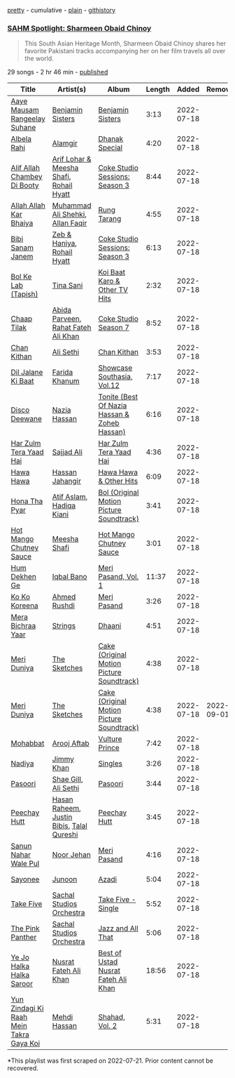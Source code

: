[pretty](/playlists/pretty/37i9dQZF1DX86uJ5hoOPYV.md) - cumulative - [plain](/playlists/plain/37i9dQZF1DX86uJ5hoOPYV) - [githistory](https://github.githistory.xyz/mackorone/spotify-playlist-archive/blob/main/playlists/plain/37i9dQZF1DX86uJ5hoOPYV)

### [SAHM Spotlight: Sharmeen Obaid Chinoy](https://open.spotify.com/playlist/37i9dQZF1DX86uJ5hoOPYV)

> This South Asian Heritage Month, Sharmeen Obaid Chinoy shares her favorite Pakistani tracks accompanying her on her film travels all over the world.

29 songs - 2 hr 46 min - [published](https://open.spotify.com/playlist/7kWd4zt3p8HAy2bI5pjcnk)

| Title | Artist(s) | Album | Length | Added | Removed |
|---|---|---|---|---|---|
| [Aaye Mausam Rangeelay Suhane](https://open.spotify.com/track/091YpMG9sJZzevSUmdfXVF) | [Benjamin Sisters](https://open.spotify.com/artist/55DIQfAH2MS30nDmuhH6O2) | [Benjamin Sisters](https://open.spotify.com/album/07OBGhL6hLEevXtZbVjKdJ) | 3:13 | 2022-07-18 |  |
| [Albela Rahi](https://open.spotify.com/track/2Mc0bekO1NmHpof0kUkUBb) | [Alamgir](https://open.spotify.com/artist/6BJja7GswWXFeUq4X0atpf) | [Dhanak Special](https://open.spotify.com/album/0Ra9lfEOZmPeVkIda4F8qm) | 4:20 | 2022-07-18 |  |
| [Alif Allah Chambey Di Booty](https://open.spotify.com/track/7krpkx52sDmcO6U8ujbref) | [Arif Lohar & Meesha Shafi](https://open.spotify.com/artist/2AI4UlqXx9uRwCcK4hCqcg), [Rohail Hyatt](https://open.spotify.com/artist/2coWJ1vqnp7z8eh0Vd5gPl) | [Coke Studio Sessions: Season 3](https://open.spotify.com/album/1lKwPb6MbXARLx99TnhtZY) | 8:44 | 2022-07-18 |  |
| [Allah Allah Kar Bhaiya](https://open.spotify.com/track/1refYakpJVOSfpl4dxpx7V) | [Muhammad Ali Shehki](https://open.spotify.com/artist/4s91JIDRnTZ5opyvVJJ5V4), [Allan Faqir](https://open.spotify.com/artist/6DTs1FTgLJFPH53yWj8D4U) | [Rung Tarang](https://open.spotify.com/album/4QJ1N78qkJjJKG7cBKxHHd) | 4:55 | 2022-07-18 |  |
| [Bibi Sanam Janem](https://open.spotify.com/track/6zKJUZJDyf2pbiYjStBvKh) | [Zeb & Haniya](https://open.spotify.com/artist/7yRWAVvdjzgjU2wrpaKXLA), [Rohail Hyatt](https://open.spotify.com/artist/2coWJ1vqnp7z8eh0Vd5gPl) | [Coke Studio Sessions: Season 3](https://open.spotify.com/album/1lKwPb6MbXARLx99TnhtZY) | 6:13 | 2022-07-18 |  |
| [Bol Ke Lab \(Tapish\)](https://open.spotify.com/track/5zRsj7NP4Xg7jeScSz5ip0) | [Tina Sani](https://open.spotify.com/artist/4sNVLsdQvZ6RI5Y3C6Yr3B) | [Koi Baat Karo & Other TV Hits](https://open.spotify.com/album/0RiiFm7ivkxE1Ot9zuAZtm) | 2:32 | 2022-07-18 |  |
| [Chaap Tilak](https://open.spotify.com/track/2mVqfKbKGmxVXlVswhlI5T) | [Abida Parveen](https://open.spotify.com/artist/4EkSOXM6psqNE4w6j0tEEl), [Rahat Fateh Ali Khan](https://open.spotify.com/artist/3OLGltG8UPIea8sA4w0yg0) | [Coke Studio Season 7](https://open.spotify.com/album/5elvcVsva6W0tlh6cq9gyv) | 8:52 | 2022-07-18 |  |
| [Chan Kithan](https://open.spotify.com/track/4eb4Cfp6cTf1OnKdBm6ukz) | [Ali Sethi](https://open.spotify.com/artist/3NegWDGp038A3FIi3gSYzl) | [Chan Kithan](https://open.spotify.com/album/3Kf84YnlEr25Lx8ACoFi8I) | 3:53 | 2022-07-18 |  |
| [Dil Jalane Ki Baat](https://open.spotify.com/track/6r0jQzLgo0YsLKAbkl8qfB) | [Farida Khanum](https://open.spotify.com/artist/07g02xbfLHmRdZaz5NAWru) | [Showcase Southasia, Vol.12](https://open.spotify.com/album/6VV63StUSZc5yTNtk4jq5B) | 7:17 | 2022-07-18 |  |
| [Disco Deewane](https://open.spotify.com/track/6R8Ai2lNsusm7K7LSvNEHS) | [Nazia Hassan](https://open.spotify.com/artist/5hW7KULTxMzCDnqaV7LASR) | [Tonite \(Best Of Nazia Hassan & Zoheb Hassan\)](https://open.spotify.com/album/6aJ2yXsRiMHR27OgQ7lcPK) | 6:16 | 2022-07-18 |  |
| [Har Zulm Tera Yaad Hai](https://open.spotify.com/track/50VtctorZYmu3LlBlesII2) | [Sajjad Ali](https://open.spotify.com/artist/5THsb9SGB89ZN6mj7ZYVSD) | [Har Zulm Tera Yaad Hai](https://open.spotify.com/album/09cukXx53VDYUMnGrJ8uzD) | 4:36 | 2022-07-18 |  |
| [Hawa Hawa](https://open.spotify.com/track/2ycPd4uZKKv6Uv1DTDFigw) | [Hassan Jahangir](https://open.spotify.com/artist/094dSvDutGvcs0L3mZzJEj) | [Hawa Hawa & Other Hits](https://open.spotify.com/album/3B2N37QcskocnyasAzFMUE) | 6:09 | 2022-07-18 |  |
| [Hona Tha Pyar](https://open.spotify.com/track/0KSOLEBixnBYIKNHF1VbzF) | [Atif Aslam](https://open.spotify.com/artist/2oSONSC9zQ4UonDKnLqksx), [Hadiqa Kiani](https://open.spotify.com/artist/24X1z32aFn59XU4P9Vh9gP) | [Bol \(Original Motion Picture Soundtrack\)](https://open.spotify.com/album/7AXmb2bA5LW5DclaDElH4l) | 3:41 | 2022-07-18 |  |
| [Hot Mango Chutney Sauce](https://open.spotify.com/track/7eLnSpy6Gq1gHZ7cQzc4ef) | [Meesha Shafi](https://open.spotify.com/artist/6gWwKC0laX7pTPjNgrwvQR) | [Hot Mango Chutney Sauce](https://open.spotify.com/album/2bQje0Vpmik44aZTPwMhbR) | 3:01 | 2022-07-18 |  |
| [Hum Dekhen Ge](https://open.spotify.com/track/6bmqjIMGj8BdmzGwfPKJGt) | [Iqbal Bano](https://open.spotify.com/artist/7JxXeUTiGg0vr8SS2iS0F0) | [Meri Pasand, Vol\. 1](https://open.spotify.com/album/2ihTDwhRGWCEKfwvzffzfp) | 11:37 | 2022-07-18 |  |
| [Ko Ko Koreena](https://open.spotify.com/track/5qyqseTjGaVrjRkNrCQV3q) | [Ahmed Rushdi](https://open.spotify.com/artist/3cPhnpqQbDtv5dR3Od3Vz1) | [Meri Pasand](https://open.spotify.com/album/4ra1sr1Ec2SKpmlb1OWZIf) | 3:26 | 2022-07-18 |  |
| [Mera Bichraa Yaar](https://open.spotify.com/track/2fxej3sTBAIyrJfObGrDHI) | [Strings](https://open.spotify.com/artist/2fizRsm6KDWZvysU00yZrX) | [Dhaani](https://open.spotify.com/album/1JV7W8JrdR7j6LRkAAk5cw) | 4:51 | 2022-07-18 |  |
| [Meri Duniya](https://open.spotify.com/track/25gchCvVR4sZjEypEOFHQe) | [The Sketches](https://open.spotify.com/artist/0OIVrDfMAAvg2ZrKI9zSHh) | [Cake \(Original Motion Picture Soundtrack\)](https://open.spotify.com/album/4hesysQSh1kRDsn71uVqdT) | 4:38 | 2022-07-18 |  |
| [Meri Duniya](https://open.spotify.com/track/28wpZd29WxKuutbpyPYwgz) | [The Sketches](https://open.spotify.com/artist/0OIVrDfMAAvg2ZrKI9zSHh) | [Cake \(Original Motion Picture Soundtrack\)](https://open.spotify.com/album/1b6muOcBX4UE6NO8x5JHs1) | 4:38 | 2022-07-18 | 2022-09-01 |
| [Mohabbat](https://open.spotify.com/track/4lcQHckNMeUkM8jx67j28G) | [Arooj Aftab](https://open.spotify.com/artist/00JAfwtx5gNiiqyor88Dr5) | [Vulture Prince](https://open.spotify.com/album/6HrBTi1F76h7mJuQDHEijH) | 7:42 | 2022-07-18 |  |
| [Nadiya](https://open.spotify.com/track/6f4CgKiWUwJtozohlk1BtO) | [Jimmy Khan](https://open.spotify.com/artist/1Xy0t0XYuOpuBK7Gnuwvpu) | [Singles](https://open.spotify.com/album/1JtpXFR4FHt5L93LNv0F1Z) | 3:26 | 2022-07-18 |  |
| [Pasoori](https://open.spotify.com/track/7lvDsmTRXFE3dK4OjvRiWB) | [Shae Gill](https://open.spotify.com/artist/3bWIy9AUrQdiNeS62Bp3OP), [Ali Sethi](https://open.spotify.com/artist/3NegWDGp038A3FIi3gSYzl) | [Pasoori](https://open.spotify.com/album/7wgrW5XyZdtk0K8PkW5A7h) | 3:44 | 2022-07-18 |  |
| [Peechay Hutt](https://open.spotify.com/track/6ePcfMCQ7uUKwAamUiVtXL) | [Hasan Raheem](https://open.spotify.com/artist/6gIqKYKRmltKfkTnxhMv8V), [Justin Bibis](https://open.spotify.com/artist/3KYrINL7nZTQEVAu83bHw5), [Talal Qureshi](https://open.spotify.com/artist/0nES9rTgJJV7uJF2cIkJNS) | [Peechay Hutt](https://open.spotify.com/album/3rkEv4z7rgqYXgP0aLsBm0) | 3:45 | 2022-07-18 |  |
| [Sanun Nahar Wale Pul](https://open.spotify.com/track/5Va8mH395NByfbTPyp2h1q) | [Noor Jehan](https://open.spotify.com/artist/0LruguA5aIP6yvLUIkxANh) | [Meri Pasand](https://open.spotify.com/album/6ZAFPHUK38sQGNeLoqFl76) | 4:16 | 2022-07-18 |  |
| [Sayonee](https://open.spotify.com/track/075QYa566prNemChnZDEY1) | [Junoon](https://open.spotify.com/artist/6nyfDdTwCLGrbCFikT8PTK) | [Azadi](https://open.spotify.com/album/5xLL0ENxSbpHlSjstHntIM) | 5:04 | 2022-07-18 |  |
| [Take Five](https://open.spotify.com/track/0C2n3taWleMPIGRfL5sXW1) | [Sachal Studios Orchestra](https://open.spotify.com/artist/1c5Al0jvBXC8TYTgIUH3Ds) | [Take Five \- Single](https://open.spotify.com/album/49lFL4NNcbJ1k3VvNzqgIh) | 5:52 | 2022-07-18 |  |
| [The Pink Panther](https://open.spotify.com/track/640464KPzlcFMrsDolfyEb) | [Sachal Studios Orchestra](https://open.spotify.com/artist/1c5Al0jvBXC8TYTgIUH3Ds) | [Jazz and All That](https://open.spotify.com/album/5Mus9WOYthfoZfiqiKSiT4) | 5:06 | 2022-07-18 |  |
| [Ye Jo Halka Halka Saroor](https://open.spotify.com/track/6l58EciogvvWtGHahitJGs) | [Nusrat Fateh Ali Khan](https://open.spotify.com/artist/5HcunTidTUrOaf8V0iJcvl) | [Best of Ustad Nusrat Fateh Ali Khan](https://open.spotify.com/album/3G9LyV2ySOK2L1GZdqUb28) | 18:56 | 2022-07-18 |  |
| [Yun Zindagi Ki Raah Mein Takra Gaya Koi](https://open.spotify.com/track/0GaH3jOhCDY9q9tXQZm1Fr) | [Mehdi Hassan](https://open.spotify.com/artist/73Qu5twIpvKmLU0rPaEJi4) | [Shahad, Vol\. 2](https://open.spotify.com/album/6DpD3vPAieYtkKXbDZSwiF) | 5:31 | 2022-07-18 |  |

\*This playlist was first scraped on 2022-07-21. Prior content cannot be recovered.
